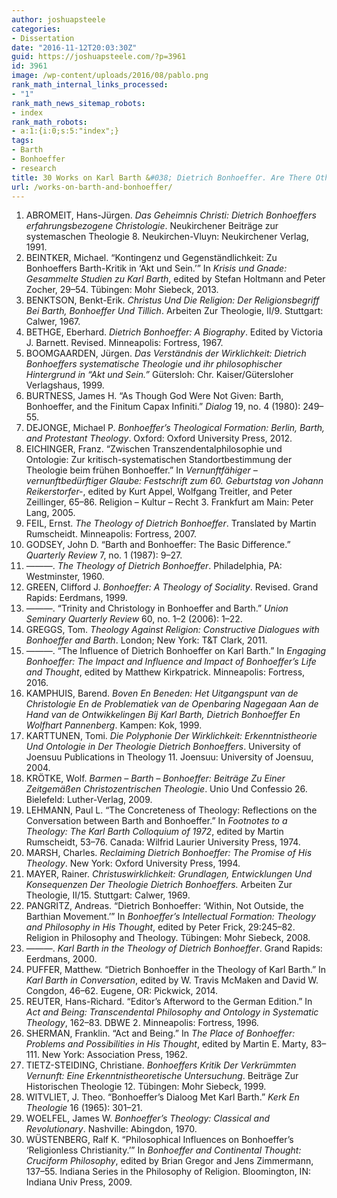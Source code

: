 ```yaml
---
author: joshuapsteele
categories:
- Dissertation
date: "2016-11-12T20:03:30Z"
guid: https://joshuapsteele.com/?p=3961
id: 3961
image: /wp-content/uploads/2016/08/pablo.png
rank_math_internal_links_processed:
- "1"
rank_math_news_sitemap_robots:
- index
rank_math_robots:
- a:1:{i:0;s:5:"index";}
tags:
- Barth
- Bonhoeffer
- research
title: 30 Works on Karl Barth &#038; Dietrich Bonhoeffer. Are There Others?
url: /works-on-barth-and-bonhoeffer/
---
```


1. ABROMEIT, Hans-Jürgen. *Das Geheimnis Christi: Dietrich Bonhoeffers erfahrungsbezogene Christologie*. Neukirchener Beiträge zur systemaschen Theologie 8. Neukirchen-Vluyn: Neukirchener Verlag, 1991.
2. BEINTKER, Michael. “Kontingenz und Gegenständlichkeit: Zu Bonhoeffers Barth-Kritik in ‘Akt und Sein.’” In *Krisis und Gnade: Gesammelte Studien zu Karl Barth*, edited by Stefan Holtmann and Peter Zocher, 29–54. Tübingen: Mohr Siebeck, 2013.
3. BENKTSON, Benkt-Erik. *Christus Und Die Religion: Der Religionsbegriff Bei Barth, Bonhoeffer Und Tillich*. Arbeiten Zur Theologie, II/9. Stuttgart: Calwer, 1967.
4. BETHGE, Eberhard. *Dietrich Bonhoeffer: A Biography*. Edited by Victoria J. Barnett. Revised. Minneapolis: Fortress, 1967.
5. BOOMGAARDEN, Jürgen. *Das Verständnis der Wirklichkeit: Dietrich Bonhoeffers systematische Theologie und ihr philosophischer Hintergrund in “Akt und Sein.”* Gütersloh: Chr. Kaiser/Gütersloher Verlagshaus, 1999.
6. BURTNESS, James H. “As Though God Were Not Given: Barth, Bonhoeffer, and the Finitum Capax Infiniti.” *Dialog* 19, no. 4 (1980): 249–55.
7. DEJONGE, Michael P. *Bonhoeffer’s Theological Formation: Berlin, Barth, and Protestant Theology*. Oxford: Oxford University Press, 2012.
8. EICHINGER, Franz. “Zwischen Transzendentalphilosophie und Ontologie: Zur kritisch-systematischen Standortbestimmung der Theologie beim frühen Bonhoeffer.” In *Vernunftfähiger – vernunftbedürftiger Glaube: Festschrift zum 60. Geburtstag von Johann Reikerstorfer-*, edited by Kurt Appel, Wolfgang Treitler, and Peter Zeillinger, 65–86. Religion – Kultur – Recht 3. Frankfurt am Main: Peter Lang, 2005.
9. FEIL, Ernst. *The Theology of Dietrich Bonhoeffer*. Translated by Martin Rumscheidt. Minneapolis: Fortress, 2007.
10. GODSEY, John D. “Barth and Bonhoeffer: The Basic Difference.” *Quarterly Review* 7, no. 1 (1987): 9–27.
11. ———. *The Theology of Dietrich Bonhoeffer*. Philadelphia, PA: Westminster, 1960.
12. GREEN, Clifford J. *Bonhoeffer: A Theology of Sociality*. Revised. Grand Rapids: Eerdmans, 1999.
13. ———. “Trinity and Christology in Bonhoeffer and Barth.” *Union Seminary Quarterly Review* 60, no. 1–2 (2006): 1–22.
14. GREGGS, Tom. *Theology Against Religion: Constructive Dialogues with Bonhoeffer and Barth*. London; New York: T&amp;T Clark, 2011.
15. ———. “The Influence of Dietrich Bonhoeffer on Karl Barth.” In *Engaging Bonhoeffer: The Impact and Influence and Impact of Bonhoeffer’s Life and Thought*, edited by Matthew Kirkpatrick. Minneapolis: Fortress, 2016.
16. KAMPHUIS, Barend. *Boven En Beneden: Het Uitgangspunt van de Christologie En de Problematiek van de Openbaring Nagegaan Aan de Hand van de Ontwikkelingen Bij Karl Barth, Dietrich Bonhoeffer En Wolfhart Pannenberg*. Kampen: Kok, 1999.
17. KARTTUNEN, Tomi. *Die Polyphonie Der Wirklichkeit: Erkenntnistheorie Und Ontologie in Der Theologie Dietrich Bonhoeffers*. University of Joensuu Publications in Theology 11. Joensuu: University of Joensuu, 2004.
18. KRÖTKE, Wolf. *Barmen – Barth – Bonhoeffer: Beiträge Zu Einer Zeitgemäßen Christozentrischen Theologie*. Unio Und Confessio 26. Bielefeld: Luther-Verlag, 2009.
19. LEHMANN, Paul L. “The Concreteness of Theology: Reflections on the Conversation between Barth and Bonhoeffer.” In *Footnotes to a Theology: The Karl Barth Colloquium of 1972*, edited by Martin Rumscheidt, 53–76. Canada: Wilfrid Laurier University Press, 1974.
20. MARSH, Charles. *Reclaiming Dietrich Bonhoeffer: The Promise of His Theology*. New York: Oxford University Press, 1994.
21. MAYER, Rainer. *Christuswirklichkeit: Grundlagen, Entwicklungen Und Konsequenzen Der Theologie Dietrich Bonhoeffers.* Arbeiten Zur Theologie, II/15. Stuttgart: Calwer, 1969.
22. PANGRITZ, Andreas. “Dietrich Bonhoeffer: ‘Within, Not Outside, the Barthian Movement.’” In *Bonhoeffer’s Intellectual Formation: Theology and Philosophy in His Thought*, edited by Peter Frick, 29:245–82. Religion in Philosophy and Theology. Tübingen: Mohr Siebeck, 2008.
23. ———. *Karl Barth in the Theology of Dietrich Bonhoeffer*. Grand Rapids: Eerdmans, 2000.
24. PUFFER, Matthew. “Dietrich Bonhoeffer in the Theology of Karl Barth.” In *Karl Barth in Conversation*, edited by W. Travis McMaken and David W. Congdon, 46–62. Eugene, OR: Pickwick, 2014.
25. REUTER, Hans-Richard. “Editor’s Afterword to the German Edition.” In *Act and Being: Transcendental Philosophy and Ontology in Systematic Theology*, 162–83. DBWE 2. Minneapolis: Fortress, 1996.
26. SHERMAN, Franklin. “Act and Being.” In *The Place of Bonhoeffer: Problems and Possibilities in His Thought*, edited by Martin E. Marty, 83–111. New York: Association Press, 1962.
27. TIETZ-STEIDING, Christiane. *Bonhoeffers Kritik Der Verkrümmten Vernunft: Eine Erkenntnistheoretische Untersuchung*. Beiträge Zur Historischen Theologie 12. Tübingen: Mohr Siebeck, 1999.
28. WITVLIET, J. Theo. “Bonhoeffer’s Dialoog Met Karl Barth.” *Kerk En Theologie* 16 (1965): 301–21.
29. WOELFEL, James W. *Bonhoeffer’s Theology: Classical and Revolutionary*. Nashville: Abingdon, 1970.
30. WÜSTENBERG, Ralf K. “Philosophical Influences on Bonhoeffer’s ‘Religionless Christianity.’” In *Bonhoeffer and Continental Thought: Cruciform Philosophy*, edited by Brian Gregor and Jens Zimmermann, 137–55. Indiana Series in the Philosophy of Religion. Bloomington, IN: Indiana Univ Press, 2009.